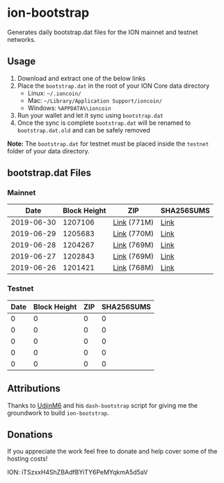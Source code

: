 # ion-bootstrap

Generates daily bootstrap.dat files for the ION mainnet and testnet networks.

## Usage

1. Download and extract one of the below links
2. Place the `bootstrap.dat` in the root of your ION Core data directory
    - Linux: `~/.ioncoin/`
    - Mac: `~/Library/Application Support/ioncoin/`
    - Windows: `%APPDATA%\ioncoin`
3. Run your wallet and let it sync using `bootstrap.dat`
4. Once the sync is complete `bootstrap.dat` will be renamed to `bootstrap.dat.old` and can be safely removed

**Note:** The `bootstrap.dat` for testnet must be placed inside the `testnet` folder of your data directory.

## bootstrap.dat Files

### Mainnet

|    Date    | Block Height | ZIP | SHA256SUMS |
| ---------- | ------------ | --- | ---------- |
| 2019-06-30 | 1207106 | [Link](https://s3-ap-southeast-2.amazonaws.com/ion-bootstrap/mainnet/2019-06-30/bootstrap.dat.zip) (771M) | [Link](https://s3-ap-southeast-2.amazonaws.com/ion-bootstrap/mainnet/2019-06-30/SHA256SUMS) |
| 2019-06-29 | 1205683 | [Link](https://s3-ap-southeast-2.amazonaws.com/ion-bootstrap/mainnet/2019-06-29/bootstrap.dat.zip) (770M) | [Link](https://s3-ap-southeast-2.amazonaws.com/ion-bootstrap/mainnet/2019-06-29/SHA256SUMS) |
| 2019-06-28 | 1204267 | [Link](https://s3-ap-southeast-2.amazonaws.com/ion-bootstrap/mainnet/2019-06-28/bootstrap.dat.zip) (769M) | [Link](https://s3-ap-southeast-2.amazonaws.com/ion-bootstrap/mainnet/2019-06-28/SHA256SUMS) |
| 2019-06-27 | 1202843 | [Link](https://s3-ap-southeast-2.amazonaws.com/ion-bootstrap/mainnet/2019-06-27/bootstrap.dat.zip) (769M) | [Link](https://s3-ap-southeast-2.amazonaws.com/ion-bootstrap/mainnet/2019-06-27/SHA256SUMS) |
| 2019-06-26 | 1201421 | [Link](https://s3-ap-southeast-2.amazonaws.com/ion-bootstrap/mainnet/2019-06-26/bootstrap.dat.zip) (768M) | [Link](https://s3-ap-southeast-2.amazonaws.com/ion-bootstrap/mainnet/2019-06-26/SHA256SUMS) |

### Testnet

|    Date    | Block Height | ZIP | SHA256SUMS |
| ---------- | ------------ | --- | ---------- |
| 0 | 0 | 0 | 0 |
| 0 | 0 | 0 | 0 |
| 0 | 0 | 0 | 0 |
| 0 | 0 | 0 | 0 |
| 0 | 0 | 0 | 0 |

## Attributions

Thanks to [UdjinM6](https://github.com/UdjinM6) and his `dash-bootstrap` script
for giving me the groundwork to build `ion-bootstrap`.

## Donations

If you appreciate the work feel free to donate and help cover some of the
hosting costs!

ION: iTSzxxH4ShZBAdfBYiTY6PeMYqkmA5d5aV
